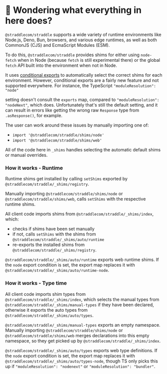 # 👋 Wondering what everything in here does?

`@straddlecom/straddle` supports a wide variety of runtime environments like Node.js, Deno, Bun, browsers, and various
edge runtimes, as well as both CommonJS (CJS) and EcmaScript Modules (ESM).

To do this, `@straddlecom/straddle` provides shims for either using `node-fetch` when in Node (because `fetch` is still experimental there) or the global `fetch` API built into the environment when not in Node.

It uses [conditional exports](https://nodejs.org/api/packages.html#conditional-exports) to
automatically select the correct shims for each environment. However, conditional exports are a fairly new
feature and not supported everywhere. For instance, the TypeScript `"moduleResolution": "node"`

setting doesn't consult the `exports` map, compared to `"moduleResolution": "nodeNext"`, which does.
Unfortunately that's still the default setting, and it can result in errors like
getting the wrong raw `Response` type from `.asResponse()`, for example.

The user can work around these issues by manually importing one of:

- `import '@straddlecom/straddle/shims/node'`
- `import '@straddlecom/straddle/shims/web'`

All of the code here in `_shims` handles selecting the automatic default shims or manual overrides.

### How it works - Runtime

Runtime shims get installed by calling `setShims` exported by `@straddlecom/straddle/_shims/registry`.

Manually importing `@straddlecom/straddle/shims/node` or `@straddlecom/straddle/shims/web`, calls `setShims` with the respective runtime shims.

All client code imports shims from `@straddlecom/straddle/_shims/index`, which:

- checks if shims have been set manually
- if not, calls `setShims` with the shims from `@straddlecom/straddle/_shims/auto/runtime`
- re-exports the installed shims from `@straddlecom/straddle/_shims/registry`.

`@straddlecom/straddle/_shims/auto/runtime` exports web runtime shims.
If the `node` export condition is set, the export map replaces it with `@straddlecom/straddle/_shims/auto/runtime-node`.

### How it works - Type time

All client code imports shim types from `@straddlecom/straddle/_shims/index`, which selects the manual types from `@straddlecom/straddle/_shims/manual-types` if they have been declared, otherwise it exports the auto types from `@straddlecom/straddle/_shims/auto/types`.

`@straddlecom/straddle/_shims/manual-types` exports an empty namespace.
Manually importing `@straddlecom/straddle/shims/node` or `@straddlecom/straddle/shims/web` merges declarations into this empty namespace, so they get picked up by `@straddlecom/straddle/_shims/index`.

`@straddlecom/straddle/_shims/auto/types` exports web type definitions.
If the `node` export condition is set, the export map replaces it with `@straddlecom/straddle/_shims/auto/types-node`, though TS only picks this up if `"moduleResolution": "nodenext"` or `"moduleResolution": "bundler"`.

